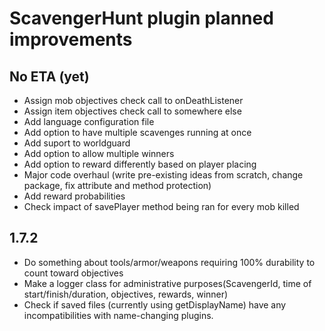 # ScavengerHunt plugin planned improvements

## No ETA (yet)
* Assign mob objectives check call to onDeathListener
* Assign item objectives check call to somewhere else
* Add language configuration file
* Add option to have multiple scavenges running at once
* Add suport to worldguard
* Add option to allow multiple winners
* Add option to reward differently based on player placing
* Major code overhaul (write pre-existing ideas from scratch, change package, fix attribute and method protection)
* Add reward probabilities
* Check impact of savePlayer method being ran for every mob killed

## 1.7.2
* Do something about tools/armor/weapons requiring 100% durability to count toward objectives
* Make a logger class for administrative purposes(ScavengerId, time of start/finish/duration, objectives, rewards, winner)
* Check if saved files (currently using getDisplayName) have any incompatibilities with name-changing plugins.